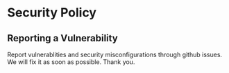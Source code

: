 # Security Policy

## Reporting a Vulnerability

Report vulnerablities and security misconfigurations through github issues. We will fix it as soon as possible. Thank you. 
